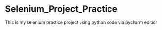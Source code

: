 # Selenium_Project_Practice
This is my selenium practice project using python code via pycharm editior
